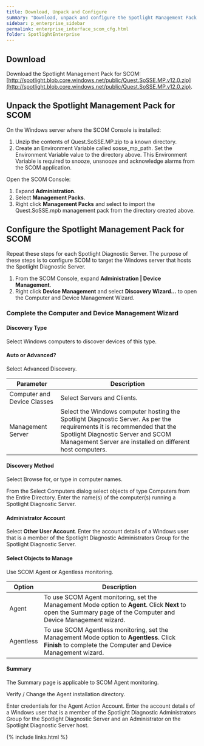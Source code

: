 ```yaml
---
title: Download, Unpack and Configure
summary: "Download, unpack and configure the Spotlight Management Pack for SCOM."
sidebar: p_enterprise_sidebar
permalink: enterprise_interface_scom_cfg.html
folder: SpotlightEnterprise
---
```




## Download
Download the Spotlight Management Pack for SCOM: [http://spotlight.blob.core.windows.net/public/Quest.SoSSE.MP.v12.0.zip](http://spotlight.blob.core.windows.net/public/Quest.SoSSE.MP.v12.0.zip).


## Unpack the Spotlight Management Pack for SCOM
On the Windows server where the SCOM Console is installed:

1. Unzip the contents of Quest.SoSSE.MP.zip to a known directory.
2. Create an Environment Variable called sosse_mp_path. Set the Environment Variable value to the directory above. This Environment Variable is required to snooze, unsnooze and acknowledge alarms from the SCOM application.

Open the SCOM Console:

1. Expand **Administration**.
2. Select **Management Packs**.
3. Right click **Management Packs** and select to import the Quest.SoSSE.mpb management pack from the directory created above.

## Configure the Spotlight Management Pack for SCOM

Repeat these steps for each Spotlight Diagnostic Server. The purpose of these steps is to configure SCOM to target the Windows server that hosts the Spotlight Diagnostic Server.

1. From the SCOM Console, expand **Administration \| Device Management**.
2. Right click **Device Management** and select **Discovery Wizard…** to open the Computer and Device Management Wizard.

### Complete the Computer and Device Management Wizard

#### Discovery Type
Select Windows computers to discover devices of this type.

#### Auto or Advanced?

Select Advanced Discovery.

Parameter | Description
----------|------------
Computer and Device Classes | Select Servers and Clients.
Management Server | Select the Windows computer hosting the Spotlight Diagnostic Server. As per the requirements it is recommended that the Spotlight Diagnostic Server and SCOM Management Server are installed on different host computers.

#### Discovery Method
Select Browse for, or type in computer names.

From the Select Computers dialog select objects of type Computers from the Entire Directory. Enter the name(s) of the computer(s) running a Spotlight Diagnostic Server.

#### Administrator Account
Select **Other User Account**. Enter the account details of a Windows user that is a member of the Spotlight Diagnostic Administrators Group for the Spotlight Diagnostic Server.

#### Select Objects to Manage
Use SCOM Agent or Agentless monitoring.

Option | Description
-------|------------
Agent | To use SCOM Agent monitoring, set the Management Mode option to **Agent**. Click **Next** to open the Summary page of the Computer and Device Management wizard.
Agentless | To use SCOM Agentless monitoring, set the Management Mode option to **Agentless**. Click **Finish** to complete the Computer and Device Management wizard.

#### Summary

The Summary page is applicable to SCOM Agent monitoring.

Verify / Change the Agent installation directory.

Enter credentials for the Agent Action Account. Enter the account details of a Windows user that is a member of the Spotlight Diagnostic Administrators Group for the Spotlight Diagnostic Server and an Administrator on the Spotlight Diagnostic Server host.


{% include links.html %}

